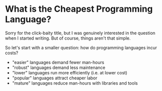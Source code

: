 # What is the Cheapest Programming Language?

Sorry for the click-baity title, but I was genuinely interested in the question when I started writing. But of course, things aren't that simple.

So let's start with a smaller question: how do programming languages incur costs?
- "easier" languages demand fewer man-hours
- "robust" languages demand less maintenance
- "lower" languages run more efficiently (i.e. at lower cost)
- "popular" languages attract cheaper labor
- "mature" languages reduce man-hours with libraries and tools

<!--

Explore each of these dimensions (and more?).

"easy": On time alone, it's cheaper upfront to develop in JS over C.
"robust": JS maybe "easier" than TS, but TS arguably has less maintenance cost because of the strict typing. You pay for time upfront to save time later.
"lower": C can be cheaper than JS because it can run more efficiently. And efficiency means cheaper hardware for products and cheaper servers.
"popular": What's the current salary for an APL programmer? Probably higher than JS.
"mature": Immature languages can have bugs, poor ecosystem, and broken/nonexistent tools.

"cheap/fast/good" should decide robustness, which forces the others.

cheapness by context:
- best for all cases whenever possible:
  - postgres
- best for non-hardware-intensive:
  - best for prototypes: vue, typescript
  - best for small teams: TODO
  - best for large teams: TODO
- best for somewhat hardware-intensive:
  - go
- best for very hardware-intensive:
  - rust

-->
